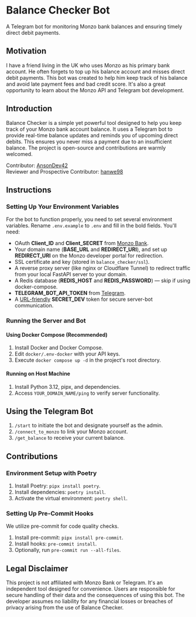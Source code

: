 # Balance Checker Bot
A Telegram bot for monitoring Monzo bank balances and ensuring timely direct debit payments.
## Motivation
I have a friend living in the UK who uses Monzo as his primary bank account. He often forgets to top up his balance account and misses direct debit payments. This bot was created to help him keep track of his balance and avoid late payment fees and bad credit score. It's also a great opportunity to learn about the Monzo API and Telegram bot development.

## Introduction
Balance Checker is a simple yet powerful tool designed to help you keep track of your Monzo bank account balance. It uses a Telegram bot to provide real-time balance updates and reminds you of upcoming direct debits. This ensures you never miss a payment due to an insufficient balance. The project is open-source and contributions are warmly welcomed.

Contributor: [AnsonDev42](https://github.com/AnsonDev42) \
Reviewer and Prospective Contributor: [hanwe98](https://github.com/hanwe98)

## Instructions

### Setting Up Your Environment Variables
For the bot to function properly, you need to set several environment variables. Rename `.env.example` to `.env` and fill in the bold fields. You'll need:

- OAuth **Client_ID** and **Client_SECRET** from [Monzo Bank](https://developers.monzo.com/).
- Your domain name (**BASE_URL** and **REDIRECT_URI**), and set up **REDIRECT_URI** on the Monzo developer portal for redirection.
- SSL certificate and key (stored in `balance_checker/ssl`).
- A reverse proxy server (like nginx or Cloudflare Tunnel) to redirect traffic from your local FastAPI server to your domain.
- A Redis database (**REDIS_HOST** and **REDIS_PASSWORD**) — skip if using docker-compose.
- **TELEGRAM_BOT_API_TOKEN** from [Telegram](https://core.telegram.org/bots/api).
- A [URL-friendly](https://docs.python.org/3/library/secrets.html#secrets.token_urlsafe) **SECRET_DEV** token for secure server-bot communication.

### Running the Server and Bot

#### Using Docker Compose (Recommended)
1. Install Docker and Docker Compose.
2. Edit `docker/.env-docker` with your API keys.
3. Execute `docker compose up -d` in the project's root directory.

#### Running on Host Machine
1. Install Python 3.12, pipx, and dependencies.
2. Access `YOUR_DOMAIN_NAME/ping` to verify server functionality.

## Using the Telegram Bot
1. `/start` to initiate the bot and designate yourself as the admin.
2. `/connect_to_monzo` to link your Monzo account.
3. `/get_balance` to receive your current balance.

## Contributions
### Environment Setup with Poetry
1. Install Poetry: `pipx install poetry`.
2. Install dependencies: `poetry install`.
3. Activate the virtual environment: `poetry shell`.

### Setting Up Pre-Commit Hooks
We utilize pre-commit for code quality checks.
1. Install pre-commit: `pipx install pre-commit`.
2. Install hooks: `pre-commit install`.
3. Optionally, run `pre-commit run --all-files`.

## Legal Disclaimer
This project is not affiliated with Monzo Bank or Telegram. It's an independent tool designed for convenience. Users are responsible for secure handling of their data and the consequences of using this bot. The developer assumes no liability for any financial losses or breaches of privacy arising from the use of Balance Checker.
